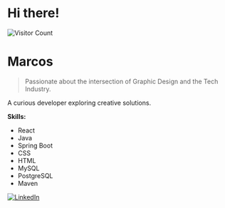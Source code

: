 # Hi there!

![Visitor Count](https://profile-counter.glitch.me/marcosgp7/count.svg)

# Marcos

> Passionate about the intersection of Graphic Design and the Tech Industry.

A curious developer exploring creative solutions.

**Skills:**

- React
- Java
- Spring Boot
- CSS
- HTML
- MySQL
- PostgreSQL
- Maven

[![LinkedIn](https://img.shields.io/badge/LinkedIn-0077B5?style=flat-square&logo=linkedin)](https://www.linkedin.com/in/marcosglezdesgn)

<!--
**marcosgp7/marcosgp7** is a ✨ _special_ ✨ repository because its `README.md` (this file) appears on your GitHub profile.

Here are some ideas to get you started:

- 🔭 I’m currently working on ...
- 🌱 I’m currently learning ...
- 👯 I’m looking to collaborate on ...
- 🤔 I’m looking for help with ...
- 💬 Ask me about ...
- 📫 How to reach me: ...
- 😄 Pronouns: ...
- ⚡ Fun fact: ...
-->
